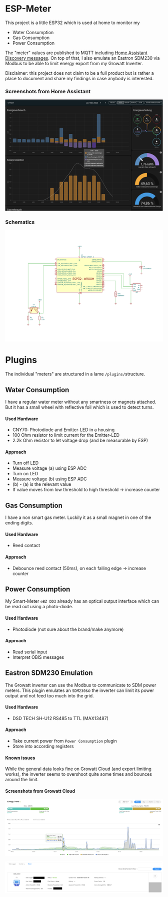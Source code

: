 # ESP-Meter

This project is a little ESP32 which is used at home to monitor my

 - Water Consumption
 - Gas Consumption
 - Power Consumption

The "meter" values are published to MQTT including [Home Assistant Discovery messages](https://www.home-assistant.io/integrations/mqtt/#mqtt-discovery).
On top of that, I also emulate an Eastron SDM230 via Modbus to be able to limit energy export from my Growatt Inverter.

Disclaimer: this project does not claim to be a full product but is rather a place to document and share my findings in case anybody is interested.

### Screenshots from Home Assistant

![Home Assistant Energy Dashboard](docs/home_assistant_screenshot.png)

### Schematics

![Badly laid out schematics](docs/esp_meter.svg)

# Plugins

The individual "meters" are structured in a lame `/plugins/`structure.

## Water Consumption

I have a regular water meter without any smartness or magnets attached. But it has a small wheel with reflective foil which is used to detect turns.

#### Used Hardware

 - CNY70: Photodiode and Emitter-LED in a housing
 - 100 Ohm resistor to limit current for the Emitter-LED
 - 2.2k Ohm resistor to let voltage drop (and be measurable by ESP)

#### Approach

 - Turn off LED
 - Measure voltage (a) using ESP ADC
 - Turn on LED
 - Measure voltage (b) using ESP ADC
 - (b) - (a) is the relevant value
 - If value moves from low threshold to high threshold -> increase counter

## Gas Consumption

I have a non smart gas meter. Luckily it as a small magnet in one of the ending digits.

#### Used Hardware

- Reed contact

#### Approach

- Debounce reed contact (50ms), on each falling edge -> increase counter

## Power Consumption

My Smart-Meter `eBZ DD3` already has an optical output interface which can be read out using a photo-diode.

#### Used Hardware

- Photodiode (not sure about the brand/make anymore)

#### Approach

- Read serial input
- Interpret OBIS messages

## Eastron SDM230 Emulation

The Growatt inverter can use the Modbus to communicate to SDM power meters. This plugin emulates an `SDM230`so the inverter can limit its power output and not feed too much into the grid.

#### Used Hardware

- DSD TECH SH-U12 RS485 to TTL (MAX13487)

#### Approach

- Take current power from `Power Consumption` plugin
- Store into according registers

#### Known issues

While the general data looks fine on Growatt Cloud (and export limiting works), the inverter seems to overshoot quite some times and bounces around the limit.

#### Screenshots from Growatt Cloud

![Growatt cloud](docs/growatt_data_overview.png)

![Growatt cloud shows detected meter](docs/growatt_meter.png)

